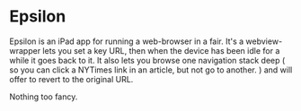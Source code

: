 # Epsilon

Epsilon is an iPad app for running a web-browser in a fair. It's a webview-wrapper lets you set a key URL, then when the device has been idle for a while it goes back to it. It also lets you browse one navigation stack deep ( so you can click a NYTimes link in an article, but not go to another. ) and will offer to revert to the original URL. 

Nothing too fancy.